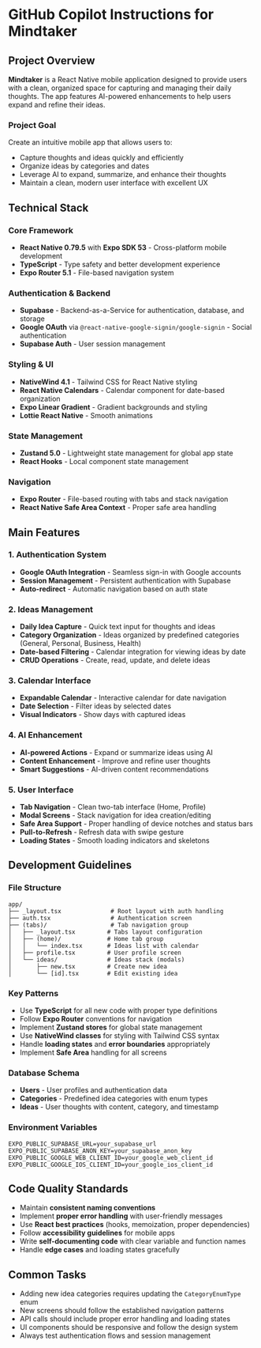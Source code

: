 # GitHub Copilot Instructions for Mindtaker

## Project Overview

**Mindtaker** is a React Native mobile application designed to provide users with a clean, organized space for capturing and managing their daily thoughts. The app features AI-powered enhancements to help users expand and refine their ideas.

### Project Goal

Create an intuitive mobile app that allows users to:

- Capture thoughts and ideas quickly and efficiently
- Organize ideas by categories and dates
- Leverage AI to expand, summarize, and enhance their thoughts
- Maintain a clean, modern user interface with excellent UX

## Technical Stack

### Core Framework

- **React Native 0.79.5** with **Expo SDK 53** - Cross-platform mobile development
- **TypeScript** - Type safety and better development experience
- **Expo Router 5.1** - File-based navigation system

### Authentication & Backend

- **Supabase** - Backend-as-a-Service for authentication, database, and storage
- **Google OAuth** via `@react-native-google-signin/google-signin` - Social authentication
- **Supabase Auth** - User session management

### Styling & UI

- **NativeWind 4.1** - Tailwind CSS for React Native styling
- **React Native Calendars** - Calendar component for date-based organization
- **Expo Linear Gradient** - Gradient backgrounds and styling
- **Lottie React Native** - Smooth animations

### State Management

- **Zustand 5.0** - Lightweight state management for global app state
- **React Hooks** - Local component state management

### Navigation

- **Expo Router** - File-based routing with tabs and stack navigation
- **React Native Safe Area Context** - Proper safe area handling

## Main Features

### 1. Authentication System

- **Google OAuth Integration** - Seamless sign-in with Google accounts
- **Session Management** - Persistent authentication with Supabase
- **Auto-redirect** - Automatic navigation based on auth state

### 2. Ideas Management

- **Daily Idea Capture** - Quick text input for thoughts and ideas
- **Category Organization** - Ideas organized by predefined categories (General, Personal, Business, Health)
- **Date-based Filtering** - Calendar integration for viewing ideas by date
- **CRUD Operations** - Create, read, update, and delete ideas

### 3. Calendar Interface

- **Expandable Calendar** - Interactive calendar for date navigation
- **Date Selection** - Filter ideas by selected dates
- **Visual Indicators** - Show days with captured ideas

### 4. AI Enhancement

- **AI-powered Actions** - Expand or summarize ideas using AI
- **Content Enhancement** - Improve and refine user thoughts
- **Smart Suggestions** - AI-driven content recommendations

### 5. User Interface

- **Tab Navigation** - Clean two-tab interface (Home, Profile)
- **Modal Screens** - Stack navigation for idea creation/editing
- **Safe Area Support** - Proper handling of device notches and status bars
- **Pull-to-Refresh** - Refresh data with swipe gesture
- **Loading States** - Smooth loading indicators and skeletons

## Development Guidelines

### File Structure

```
app/
├── _layout.tsx              # Root layout with auth handling
├── auth.tsx                 # Authentication screen
├── (tabs)/                  # Tab navigation group
│   ├── _layout.tsx         # Tabs layout configuration
│   ├── (home)/             # Home tab group
│   │   └── index.tsx       # Ideas list with calendar
│   ├── profile.tsx         # User profile screen
│   └── ideas/              # Ideas stack (modals)
│       ├── new.tsx         # Create new idea
│       └── [id].tsx        # Edit existing idea
```

### Key Patterns

- Use **TypeScript** for all new code with proper type definitions
- Follow **Expo Router** conventions for navigation
- Implement **Zustand stores** for global state management
- Use **NativeWind classes** for styling with Tailwind CSS syntax
- Handle **loading states** and **error boundaries** appropriately
- Implement **Safe Area** handling for all screens

### Database Schema

- **Users** - User profiles and authentication data
- **Categories** - Predefined idea categories with enum types
- **Ideas** - User thoughts with content, category, and timestamp

### Environment Variables

```
EXPO_PUBLIC_SUPABASE_URL=your_supabase_url
EXPO_PUBLIC_SUPABASE_ANON_KEY=your_supabase_anon_key
EXPO_PUBLIC_GOOGLE_WEB_CLIENT_ID=your_google_web_client_id
EXPO_PUBLIC_GOOGLE_IOS_CLIENT_ID=your_google_ios_client_id
```

## Code Quality Standards

- Maintain **consistent naming conventions**
- Implement **proper error handling** with user-friendly messages
- Use **React best practices** (hooks, memoization, proper dependencies)
- Follow **accessibility guidelines** for mobile apps
- Write **self-documenting code** with clear variable and function names
- Handle **edge cases** and loading states gracefully

## Common Tasks

- Adding new idea categories requires updating the `CategoryEnumType` enum
- New screens should follow the established navigation patterns
- API calls should include proper error handling and loading states
- UI components should be responsive and follow the design system
- Always test authentication flows and session management
